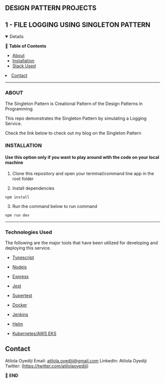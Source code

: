 
## DESIGN PATTERN PROJECTS 
## 1 - FILE LOGGING USING SINGLETON PATTERN

  

  

<details  open="open">

:scroll: **Table of Contents**</summary>


<ul>

<li><a  href="#about">About</a></li>

<li>
<a  href="#installation">Installation</a>
</li>

<li><a  href="#technologies-used">Stack Used</a></li>

</ul>

</li>


<li><a  href="#contact">Contact</a></li>

</ol>

</details>

  

  

---

  

  



  
### ABOUT

The Singleton Pattern is Creational Pattern of the Design Patterns in Programming.

This repo demonstrates the Singleton Pattern by simulating a Logging Service.

Check the link below to check out my blog on the Singleton Pattern
  

### INSTALLATION

#### Use this option only if you want to play around with the code on your local machine

  

1. Clone this repository and open your terminal/command line app in the root folder

2. Install dependencies


```npm install ```


3. Run the command below to run command

```npm run dev```

---

  

  
  

### Technologies Used

  

  

The following are the major tools that have been utilized for developing and deploying this service.

  

*  [Typescript](https://www.typescriptlang.org)

  

*  [Nodejs](https://nodejs.org/en/)

  

*  [Express](https://expressjs.com)

  

*  [Jest](https://jestjs.io/)

  

*  [Supertest](https://www.npmjs.com/package/supertest)

  

*  [Docker](https://docker.com/)

  

*  [Jenkins](https://www.jenkins.io/)
* [Helm ](https://helm.sh/)
* [Kubernetes/AWS EKS](https://aws.amazon.com/eks/)

  <!-- CONTACT -->

## Contact

  

Atilola Oyediji 
Email: atilola.oyediji@gmail.com
LinkedIn: Atilola Oyediji
 Twitter: (https://twitter.com/atilolaoyediji)  

  

:scroll: **END**